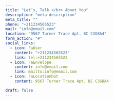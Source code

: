 ```yaml
---
title: "Let’s, Talk </br> About You"
description: "meta description"
meta_title: ""
phone: "+211234565523"
mail: "info@email.com"
location: "9567 Turner Trace Apt. BC C3G8A4"
form_action: "#"
social_links:
  - icon: FaUser
    content: "+211234565523"
    link: tel:+211234565523
  - icon: FaEnvelope
    content: info@email.com
    link: mailto:info@email.com
  - icon: FaLocationDot
    content: 9567 Turner Trace Apt. BC C3G8A4

draft: false
---
```

